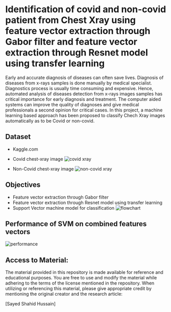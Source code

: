 # Identification of covid and non-covid patient from Chest Xray using feature vector extraction through Gabor filter and feature vector extraction through Resnet model using transfer learning 
Early and accurate diagnosis of diseases can often save lives. Diagnosis of diseases from x-rays samples is done manually by medical specialist. Diagnostics process is usually time consuming and expensive. Hence, automated analysis of diseases detection from x-rays images samples has critical importance for early diagnosis and treatment. The computer aided systems can improve the quality of diagnoses and give medical professionals a second opinion for critical cases. In this project, a machine learning based approach has been proposed to classify Chech Xray images automatically as to be Covid or non-covid.

## Dataset
* Kaggle.com
* Covid chest-xray image
![covid xray](https://github.com/Shahid-Fakhri/Feature-Extracture-and-Classification-Using-Covid-dataset/assets/83221922/a8c532bd-0e8e-4787-90f7-863c8e962769)

* Non-Covid chest-xray image
![non-covid xray](https://github.com/Shahid-Fakhri/Feature-Extracture-and-Classification-Using-Covid-dataset/assets/83221922/e2d25b86-6db8-4160-affc-2bec35be234c)

## Objectives
* Feature vector extraction through Gabor filter
* Feature vector extraction through Resnet model using transfer learning
* Support Vector machine model for classification
![flowchart](https://github.com/Shahid-Fakhri/Feature-Extracture-and-Classification-Using-Covid-dataset/assets/83221922/769013b1-d7d0-4923-9102-bdf5c47f6882)

## Performance of SVM on combined features vectors
![performance](https://github.com/Shahid-Fakhri/Feature-Extracture-and-Classification-Using-Covid-dataset/assets/83221922/1c7346bf-eb7e-4d35-8091-112f7ee5251b)

## Access to Material:
The material provided in this repository is made available for reference and educational purposes. You are free to use and modify the material while adhering to the terms of the license mentioned in the repository. When utilizing or referencing this material, please give appropriate credit by mentioning the original creator and the research article:

[Sayed Shahid Hussain]
